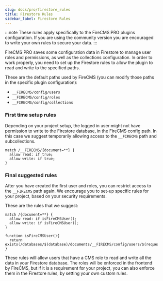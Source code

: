 ```yaml
---
slug: docs/pro/firestore_rules
title: Firestore Rules
sidebar_label: Firestore Rules
---
```


:::note
These rules apply specifically to the FireCMS PRO plugins configuration. If you are using the community version
you are encouraged to write your own rules to secure your data.
:::

FireCMS PRO saves some configuration data in Firestore to manage user roles and permissions, as well as the
collections configuration. In order to work properly, you need to set up the Firestore rules to allow
the plugin to read and write to the specified paths.

These are the default paths used by FireCMS (you can modify those paths in the specific plugin configuration):

- `__FIRECMS/config/users`
- `__FIRECMS/config/roles`
- `__FIRECMS/config/collections`

### First time setup rules

Depending on your project setup, the logged in user might not have permission to write to the Firestore database,
in the FireCMS config path. In this case we suggest temporarily allowing access to the `__FIRECMS` path and
subcollections.

```
match /__FIRECMS/{document=**} {
  allow read: if true;
  allow write: if true;
}
```

### Final suggested rules

After you have created the first user and roles, you can restrict access to the `__FIRECMS` path again.
We encourage you to set-up specific rules for your project, based on your security requirements.

These are the rules that we suggest:

```
match /{document=**} {
  allow read: if isFireCMSUser();
  allow write: if isFireCMSUser();
}

function isFireCMSUser(){
  return exists(/databases/$(database)/documents/__FIRECMS/config/users/$(request.auth.token.email));
}
```

These rules will allow users that have a CMS role to read and write all the data in your Firestore database.
The roles will be enforced in the frontend by FireCMS, but if it is a requirement for your project, you can also
enforce them in the Firestore rules, by setting your own custom rules.

